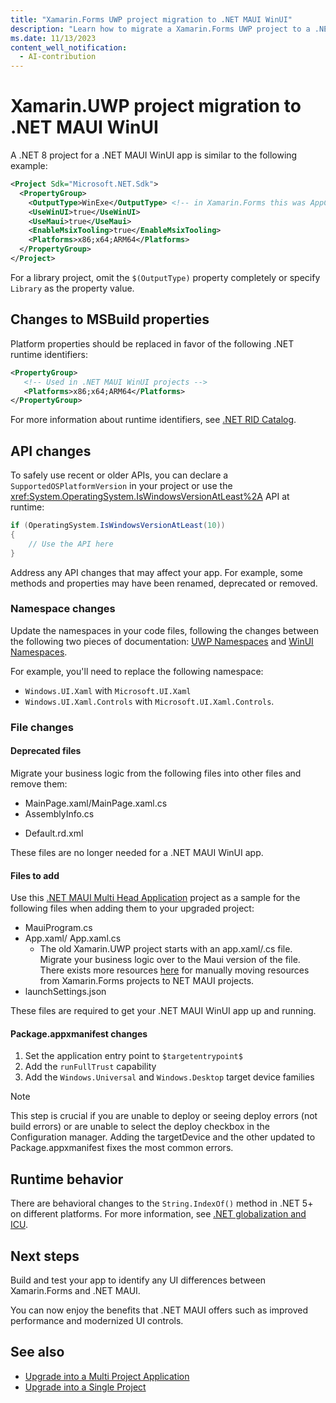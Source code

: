 ```yaml
---
title: "Xamarin.Forms UWP project migration to .NET MAUI WinUI"
description: "Learn how to migrate a Xamarin.Forms UWP project to a .NET WinUI project."
ms.date: 11/13/2023
content_well_notification:
  - AI-contribution
---
```


# Xamarin.UWP project migration to .NET MAUI WinUI

<!-- ## Prerequisites

- Visual Studio 2023 Preview or later with and ensure that .NET Multi-platform App UI development is selected.
- The latest version of the Windows App SDK extension for Visual Studio.
- A Xamarin.Forms UWP app that targets Windows 10 version 1809 or later. -->

A .NET 8 project for a .NET MAUI WinUI app is similar to the following example:

```xml
<Project Sdk="Microsoft.NET.Sdk">
  <PropertyGroup>
    <OutputType>WinExe</OutputType> <!-- in Xamarin.Forms this was AppContainerExe -->
    <UseWinUI>true</UseWinUI>
    <UseMaui>true</UseMaui>
    <EnableMsixTooling>true</EnableMsixTooling>
    <Platforms>x86;x64;ARM64</Platforms>
  </PropertyGroup>
</Project>
```

For a library project, omit the `$(OutputType)` property completely or specify `Library` as the property value.

## Changes to MSBuild properties

Platform properties should be replaced in favor of the following .NET runtime identifiers:

```xml
<PropertyGroup>
   <!-- Used in .NET MAUI WinUI projects -->
   <Platforms>x86;x64;ARM64</Platforms>
</PropertyGroup>
```

For more information about runtime identifiers, see [.NET RID Catalog](/dotnet/core/rid-catalog).

## API changes

To safely use recent or older APIs, you can declare a `SupportedOSPlatformVersion` in your project or use the <xref:System.OperatingSystem.IsWindowsVersionAtLeast%2A> API at runtime:

```csharp
if (OperatingSystem.IsWindowsVersionAtLeast(10))
{
    // Use the API here
}
```

Address any API changes that may affect your app. For example, some methods and properties may have been renamed, deprecated or removed.

### Namespace changes

Update the namespaces in your code files, following the changes between the following two pieces of documentation: [UWP Namespaces](/uwp/api/) and [WinUI Namespaces](/windows/winui/api/).

For example, you'll need to replace the following namespace:

- `Windows.UI.Xaml` with `Microsoft.UI.Xaml`
- `Windows.UI.Xaml.Controls` with `Microsoft.UI.Xaml.Controls`.

### File changes

#### Deprecated files

Migrate your business logic from the following files into other files and remove them:

- MainPage.xaml/MainPage.xaml.cs
- AssemblyInfo.cs
<!--  - See [AssemblyInfo changes](includes/assemblyinfo-changes.md) -->
- Default.rd.xml

These files are no longer needed for a .NET MAUI WinUI app.

#### Files to add

Use this [.NET MAUI Multi Head Application](https://github.com/mattleibow/MauiMultiHeadProject/tree/main/sample/MauiMultiHeadApp/MauiMultiHeadApp.WinUI) project as a sample for the following files when adding them to your upgraded project:

- MauiProgram.cs
- App.xaml/ App.xaml.cs
  - The old Xamarin.UWP project starts with an app.xaml/.cs file. Migrate your business logic over to the Maui version of the file. There exists more resources [here](https://github.com/dotnet/maui/wiki/Migrating-from-Xamarin.Forms-to-.NET-MAUI) for manually moving resources from Xamarin.Forms projects to NET MAUI projects.
- launchSettings.json

These files are required to get your .NET MAUI WinUI app up and running.

#### Package.appxmanifest changes

1. Set the application entry point to `$targetentrypoint$`
2. Add the `runFullTrust` capability
3. Add the `Windows.Universal` and `Windows.Desktop` target device families

> [!NOTE]
> This step is crucial if you are unable to deploy or seeing deploy errors (not build errors) or are unable to select the deploy checkbox in the Configuration manager. Adding the targetDevice and the other updated to Package.appxmanifest fixes the most common errors.

## Runtime behavior

There are behavioral changes to the `String.IndexOf()` method in .NET 5+ on different platforms. For more information, see [.NET globalization and ICU](/dotnet/standard/globalization-localization/globalization-icu).

## Next steps

Build and test your app to identify any UI differences between Xamarin.Forms and .NET MAUI.

You can now enjoy the benefits that .NET MAUI offers such as improved performance and modernized UI controls.

## See also

- [Upgrade into a Multi Project Application](/dotnet/maui/migration/multi-project-to-multi-project)
- [Upgrade into a Single Project](/dotnet/maui/migration/multi-project-to-multi-project)
